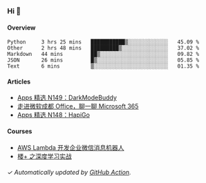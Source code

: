 ### Hi 👋

#### Overview

<!--START_SECTION:waka-->
```text
Python     3 hrs 25 mins   ███████████▒░░░░░░░░░░░░░   45.09 % 
Other      2 hrs 48 mins   █████████▒░░░░░░░░░░░░░░░   37.02 % 
Markdown   44 mins         ██▒░░░░░░░░░░░░░░░░░░░░░░   09.82 % 
JSON       26 mins         █▒░░░░░░░░░░░░░░░░░░░░░░░   05.85 % 
Text       6 mins          ▒░░░░░░░░░░░░░░░░░░░░░░░░   01.35 % 
```
<!--END_SECTION:waka-->

#### Articles

<!-- BLOG:START -->
- [Apps 精选 N149：DarkModeBuddy](http://huhuhang.com/post/product-hunt/product-hunt-n149)
- [走进微软成都 Office，聊一聊 Microsoft 365](http://huhuhang.com/post/sspai/65152)
- [Apps 精选 N148：HapiGo](http://huhuhang.com/post/product-hunt/product-hunt-n148)
<!-- BLOG:END -->

#### Courses

<!-- SYL:START -->
- [AWS Lambda 开发企业微信消息机器人](https://lanqiao.cn/courses/2868)
- [楼+ 之深度学习实战](https://lanqiao.cn/courses/2617)
<!-- SYL:END -->

###### ✓ Automatically updated by [GitHub Action](https://github.com/huhuhang/huhuhang/actions).
